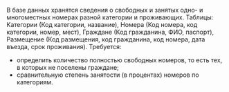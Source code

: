В базе данных хранятся сведения о свободных и занятых одно- и многоместных номерах разной категории и проживающих.
Таблицы: Категории (Код категории, название), Номера (Код номера, код категории, номер, мест),  Граждане (Код гражданина, ФИО, паспорт), Размещение (Код размещения, код гражданина, код номера, дата въезда, срок проживания).
Требуется:
- определить количество полностью свободных номеров, то есть тех, в которых не поселены граждане;
- сравнительную степень занятости (в процентах) номеров по категориям.
